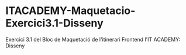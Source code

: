 # ITACADEMY-Maquetacio-Exercici3.1-Disseny
Exercici 3.1 del Bloc de Maquetació de l'itinerari Frontend l'IT ACADEMY: Disseny
